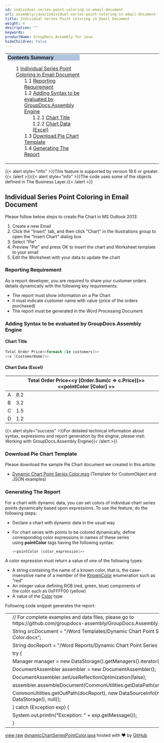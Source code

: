 ```yaml
---
id: individual-series-point-coloring-in-email-document
url: assembly/java/individual-series-point-coloring-in-email-document
title: Individual Series Point Coloring in Email Document
weight: 4
description: ""
keywords: 
productName: GroupDocs.Assembly for Java
hideChildren: False
---
```

<table class="sectionMacro" border="0" cellpadding="5" cellspacing="0" width="100%"><tbody><tr><td valign="top" width="50%"><div class="panel" style="border-top-width: 1px; border-right-width: 1px; border-bottom-width: 1px; border-left-width: 1px;"><div class="panelHeader" style="border-bottom-width: 1px; background-color: rgb(176, 196, 222);"><b>Contents Summary</b></div><div class="panelContent"><style type="text/css">div.rbtoc1593026733297 { padding-top: 0px; padding-right: 0px; padding-bottom: 0px; padding-left: 0px; }div.rbtoc1593026733297 ul { list-style-type: none; list-style-image: none; margin-left: 0px; }div.rbtoc1593026733297 li { margin-left: 0px; padding-left: 0px; }</style><div class="toc rbtoc1593026733297"><ul class="toc-indentation"><li><span class="TOCOutline">1</span> <a href="#IndividualSeriesPointColoringinEmailDocument-IndividualSeriesPointColoringinEmailDocument">Individual Series Point Coloring in Email Document</a><ul class="toc-indentation"><li><span class="TOCOutline">1.1</span> <a href="#IndividualSeriesPointColoringinEmailDocument-ReportingRequirement">Reporting Requirement</a></li><li><span class="TOCOutline">1.2</span> <a href="#IndividualSeriesPointColoringinEmailDocument-AddingSyntaxtobeevaluatedbyGroupDocs.AssemblyEngine">Adding Syntax to be evaluated by GroupDocs.Assembly Engine</a><ul class="toc-indentation"><li><span class="TOCOutline">1.2.1</span> <a href="#IndividualSeriesPointColoringinEmailDocument-ChartTitle">Chart Title</a></li><li><span class="TOCOutline">1.2.2</span> <a href="#IndividualSeriesPointColoringinEmailDocument-ChartData(Excel)">Chart Data (Excel)</a></li></ul></li><li><span class="TOCOutline">1.3</span> <a href="#IndividualSeriesPointColoringinEmailDocument-DownloadPieChartTemplate">Download Pie Chart Template</a></li><li><span class="TOCOutline">1.4</span> <a href="#IndividualSeriesPointColoringinEmailDocument-GeneratingTheReport">Generating The Report</a></li></ul></li></ul></div></div></div></td><td valign="top" width="15%">&nbsp;</td><td valign="top" width="35%">&nbsp;</td></tr></tbody></table>

{{< alert style="info" >}}This feature is supported by version 18.6 or greater.{{< /alert >}}{{< alert style="info" >}}The code uses some of the objects defined in The Business Layer.{{< /alert >}}

## Individual Series Point Coloring in Email Document

Please follow below steps to create Pie Chart in MS Outlook 2013:

1.  Create a new Email
2.  Click the "Insert" tab, and then click "Chart" in the illustrations group to open the "Insert Chart" dialog box
3.  Select "Pie"
4.  Preview "Pie" and press OK to insert the chart and Worksheet template to your email
5.  Edit the Worksheet with your data to update the chart

### Reporting Requirement

As a report developer, you are required to share your customer orders details dynamically with the following key requirements:

*   The report must show information on a Pie Chart
*   It must indicate customer name with value (price of the orders purchased)
*   The report must be generated in the Word Processing Document

### Adding Syntax to be evaluated by GroupDocs.Assembly Engine

#### Chart Title

```csharp
Total Order Price<<foreach [in customers]>>
<<x [CustomerName]>>

```

#### Chart Data (Excel)

|   | Total Order Price<<y [Order.Sum(c => c.Price)]>><<pointColor [Color] >> |
| --- | --- |
| A | 8.2 |
| B | 3.2 |
| C | 1.5 |
| D | 1.2 |

{{< alert style="success" >}}For detailed technical information about syntax, expressions and report generation by the engine, please visit: Working with GroupDocs.Assembly Engine{{< /alert >}}

### Download Pie Chart Template

Please download the sample Pie Chart document we created in this article:

*   [Dynamic Chart Point Series Color.msg](https://github.com/groupdocs-assembly/GroupDocs.Assembly-for-Java/blob/master/Examples/GroupDocs.Assembly.Examples.Java/Data/Storage/Email%20Templates/Dynamic%20Chart%20Point%20Series%20Color.msg) (Template for CustomObject and JSON examples) 

### Generating The Report

For a chart with dynamic data, you can set colors of individual chart series points dynamically based upon expressions. To use the feature, do the following steps:

*   Declare a chart with dynamic data in the usual way
*   For chart series with points to be colored dynamically, define corresponding color expressions in names of these series using **pointColor** tags having the following syntax:
    
    ```csharp
    <<pointColor [color_expression]>>
    ```
    

A color expression must return a value of one of the following types:

*   A string containing the name of a known color, that is, the case-insensitive name of a member of the [KnownColor](https://msdn.microsoft.com/en-us/library/system.drawing.knowncolor(v=vs.110).aspx) enumeration such as "red"
*   An integer value defining RGB (red, green, blue) components of the color such as 0xFFFF00 (yellow)
*   A value of the [Color](http://msdn.microsoft.com/en-us/library/system.drawing.color(v=vs.110).aspx) type

Following code snippet generates the report:

<table class="highlight tab-size js-file-line-container" data-tab-size="8" data-paste-markdown-skip=""><tbody><tr><td id="file-dynamicchartseriespointcolor-java-L1" class="blob-num js-line-number" data-line-number="1"></td><td id="file-dynamicchartseriespointcolor-java-LC1" class="blob-code blob-code-inner js-file-line"><span class="pl-c"><span class="pl-c">//</span> For complete examples and data files, please go to https://github.com/groupdocs-assembly/GroupDocs.Assembly-for-Java</span></td></tr><tr><td id="file-dynamicchartseriespointcolor-java-L2" class="blob-num js-line-number" data-line-number="2"></td><td id="file-dynamicchartseriespointcolor-java-LC2" class="blob-code blob-code-inner js-file-line"><span class="pl-smi">String</span> srcDocument <span class="pl-k">=</span> <span class="pl-s"><span class="pl-pds">"</span>/Word Templates/Dynamic Chart Point Series Color.docx<span class="pl-pds">"</span></span>;</td></tr><tr><td id="file-dynamicchartseriespointcolor-java-L3" class="blob-num js-line-number" data-line-number="3"></td><td id="file-dynamicchartseriespointcolor-java-LC3" class="blob-code blob-code-inner js-file-line"><span class="pl-smi">String</span> docReport <span class="pl-k">=</span> <span class="pl-s"><span class="pl-pds">"</span>/Word Reports/Dynamic Chart Point Series Color.docx<span class="pl-pds">"</span></span>;</td></tr><tr><td id="file-dynamicchartseriespointcolor-java-L4" class="blob-num js-line-number" data-line-number="4"></td><td id="file-dynamicchartseriespointcolor-java-LC4" class="blob-code blob-code-inner js-file-line"><span class="pl-k">try</span> {</td></tr><tr><td id="file-dynamicchartseriespointcolor-java-L5" class="blob-num js-line-number" data-line-number="5"></td><td id="file-dynamicchartseriespointcolor-java-LC5" class="blob-code blob-code-inner js-file-line"><span class="pl-smi">Manager</span> manager <span class="pl-k">=</span> <span class="pl-k">new</span> <span class="pl-smi">DataStorage</span>()<span class="pl-k">.</span>getManagers()<span class="pl-k">.</span>iterator()<span class="pl-k">.</span>next();</td></tr><tr><td id="file-dynamicchartseriespointcolor-java-L6" class="blob-num js-line-number" data-line-number="6"></td><td id="file-dynamicchartseriespointcolor-java-LC6" class="blob-code blob-code-inner js-file-line"><span class="pl-smi">DocumentAssembler</span> assembler <span class="pl-k">=</span> <span class="pl-k">new</span> <span class="pl-smi">DocumentAssembler</span>();</td></tr><tr><td id="file-dynamicchartseriespointcolor-java-L7" class="blob-num js-line-number" data-line-number="7"></td><td id="file-dynamicchartseriespointcolor-java-LC7" class="blob-code blob-code-inner js-file-line"><span class="pl-smi">DocumentAssembler</span><span class="pl-k">.</span>setUseReflectionOptimization(<span class="pl-c1">false</span>);</td></tr><tr><td id="file-dynamicchartseriespointcolor-java-L8" class="blob-num js-line-number" data-line-number="8"></td><td id="file-dynamicchartseriespointcolor-java-LC8" class="blob-code blob-code-inner js-file-line">assembler<span class="pl-k">.</span>assembleDocument(<span class="pl-smi">CommonUtilities</span><span class="pl-k">.</span>getDataPath(srcDocument),</td></tr><tr><td id="file-dynamicchartseriespointcolor-java-L9" class="blob-num js-line-number" data-line-number="9"></td><td id="file-dynamicchartseriespointcolor-java-LC9" class="blob-code blob-code-inner js-file-line"><span class="pl-smi">CommonUtilities</span><span class="pl-k">.</span>getOutPath(docReport), <span class="pl-k">new</span> <span class="pl-smi">DataSourceInfo</span>(<span class="pl-k">new</span> <span class="pl-smi">DataStorage</span>(), <span class="pl-c1">null</span>));</td></tr><tr><td id="file-dynamicchartseriespointcolor-java-L10" class="blob-num js-line-number" data-line-number="10"></td><td id="file-dynamicchartseriespointcolor-java-LC10" class="blob-code blob-code-inner js-file-line">} <span class="pl-k">catch</span> (<span class="pl-smi">Exception</span> exp) {</td></tr><tr><td id="file-dynamicchartseriespointcolor-java-L11" class="blob-num js-line-number" data-line-number="11"></td><td id="file-dynamicchartseriespointcolor-java-LC11" class="blob-code blob-code-inner js-file-line"><span class="pl-smi">System</span><span class="pl-k">.</span>out<span class="pl-k">.</span>println(<span class="pl-s"><span class="pl-pds">"</span>Exception: <span class="pl-pds">"</span></span> <span class="pl-k">+</span> exp<span class="pl-k">.</span>getMessage());</td></tr><tr><td id="file-dynamicchartseriespointcolor-java-L12" class="blob-num js-line-number" data-line-number="12"></td><td id="file-dynamicchartseriespointcolor-java-LC12" class="blob-code blob-code-inner js-file-line">}</td></tr></tbody></table>

[view raw](https://gist.github.com/GroupDocsGists/e7243f17c5067c01c1b77bdf2aca1813/raw/a7ce6f70a46bfc24dd77d35570d00d93ffa026af/dynamicChartSeriesPointColor.java) [dynamicChartSeriesPointColor.java](https://gist.github.com/GroupDocsGists/e7243f17c5067c01c1b77bdf2aca1813#file-dynamicchartseriespointcolor-java) hosted with ❤ by [GitHub](https://github.com)
